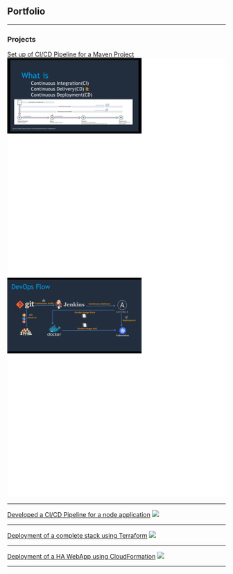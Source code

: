 ## Portfolio

---

### Projects 

[Set up of CI/CD Pipeline for a Maven Project](/sample_page)
<img src="images/ci-cd1.jpg?raw=true"/>
<img src="images/ci-cd2.jpg?raw=true"/>

---
[Developed a CI/CD Pipeline for a node application](/pdf/sample_presentation.pdf)
<img src="images/dummy_thumbnail.jpg?raw=true"/>

---
[Deployment of a complete stack using Terraform](https://github.com/dammy092002/Deployment-of-web-stack-using-Terraform)
<img src="images/dummy_thumbnail.jpg?raw=true"/>

---

[Deployment of a HA WebApp using CloudFormation](https://github.com/dammy092002/CloudFormation-Deployment-of-a-Webapp-Project)
<img src="images/dummy_thumbnail.jpg?raw=true"/>

---


